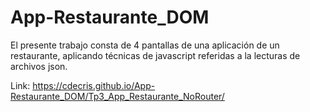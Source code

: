 # App-Restaurante_DOM
El presente trabajo consta de 4 pantallas de una aplicación de un restaurante, aplicando técnicas de javascript referidas a la lecturas de archivos json.

Link:
https://cdecris.github.io/App-Restaurante_DOM/Tp3_App_Restaurante_NoRouter/
